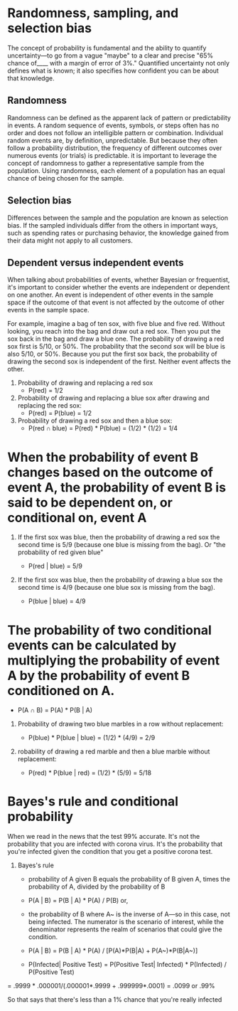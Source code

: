 # Randomness, sampling, and selection bias
The concept of probability is fundamental and the ability to quantify uncertainty—to go from a vague  "maybe" to a clear and precise "65% chance of____ with a margin of error of 3%." Quantified uncertainty not only defines what is known; it also specifies how confident you can be about that knowledge.

## Randomness
Randomness can be defined as the apparent lack of pattern or predictability in events. A random sequence of events, symbols, or steps often has no order and does not follow an intelligible pattern or combination. Individual random events are, by definition, unpredictable. But because they often follow a probability distribution, the frequency of different outcomes over numerous events (or trials) is predictable.
it is important to leverage the concept of randomness to gather a representative sample from the population. Using randomness, each element of a population has an equal chance of being chosen for the sample.

## Selection bias
Differences between the sample and the population are known as selection bias. If the sampled individuals differ from the others in important ways, such as spending rates or purchasing behavior, the knowledge gained from their data might not apply to all customers.

## Dependent versus independent events
When talking about probabilities of events, whether Bayesian or frequentist, it's important to consider whether the events are independent or dependent on one another. An event is independent of other events in the sample space if the outcome of that event is not affected by the outcome of other events in the sample space.

For example, imagine a bag of ten sox, with five blue and five red. Without looking, you reach into the bag and draw out a red sox. Then you put the sox back in the bag and draw a blue one. The probability of drawing a red sox first is 5/10, or 50%. The probability that the second sox will be blue is also 5/10, or 50%. Because you put the first sox back, the probability of drawing the second sox is independent of the first. Neither event affects the other.

1. Probability of drawing and replacing a red sox
   - P(red) = 1/2 
2. Probability of drawing and replacing a blue sox after drawing and replacing the red sox:
   - P(red) = P(blue) = 1/2
3. Probability of drawing a red sox and then a blue sox:
   - P(red ∩ blue) = P(red) * P(blue) = (1/2) * (1/2) = 1/4

# When the probability of event B changes based on the outcome of event A, the probability of event B is said to be dependent on, or conditional on, event A

1. If the first sox was blue, then the probability of drawing a red sox the second time is 5/9 (because one blue is missing from the bag). Or "the probability of red given blue"
   - P(red | blue) = 5/9
 
2. If the first sox was blue, then the probability of drawing a blue sox the second time is 4/9 (because one blue sox is missing from the bag).
   - P(blue | blue) = 4/9

# The probability of two conditional events can be calculated by multiplying the probability of event A by the probability of event B conditioned on A.
  - P(A ∩ B) = P(A) * P(B | A)

1. Probability of drawing two blue marbles in a row without replacement:
   - P(blue) * P(blue | blue) = (1/2) * (4/9) = 2/9

2. robability of drawing a red marble and then a blue marble without replacement:
   - P(red) * P(blue | red) = (1/2) * (5/9) = 5/18

# Bayes's rule and conditional probability

 When we read in the news that the test 99% accurate. It's not the probability that you are infected with corona virus. It's the probability that you're infected given the condition that you get a positive corona test.
 
 1. Bayes's rule
    - probability of A given B equals the probability of B given A, times the probability of A, divided by the probability of B
    - P(A | B) = P(B | A) * P(A) / P(B) or, 

    - the probability of B where A~ is the inverse of A—so in this case, not being infected. The numerator is the scenario of interest, while the denominator represents the realm of scenarios that could give the condition.
    - P(A | B) = P(B | A) * P(A) / [P(A)*P(B|A) + P(A~)*P(B|A~)]
    - P(Infected| Positive Test) = P(Positive Test| Infected) * P(Infected) / P(Positive Test)

= .9999 * .000001/(.000001*.9999 + .999999*.0001) = .0099 or .99%

So that says that there's less than a 1% chance that you're really infected
